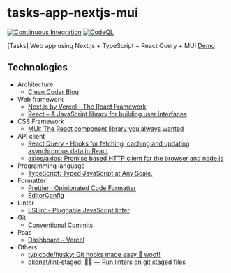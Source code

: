 # tasks-app-nextjs-mui

[![Contiinuous Integration](https://github.com/macchiitaka/tasks-app-nextjs/actions/workflows/test.yml/badge.svg)](https://github.com/macchiitaka/tasks-app-nextjs/actions/workflows/test.yml)
[![CodeQL](https://github.com/macchiitaka/tasks-app-nextjs/actions/workflows/codeql-analysis.yml/badge.svg)](https://github.com/macchiitaka/tasks-app-nextjs/actions/workflows/codeql-analysis.yml)

[Tasks] Web app using Next.js + TypeScript + React Query + MUI
[Demo](https://tasks-app-nextjs-mui.pages.dev/)

## Technologies

- Architecture
  - [Clean Coder Blog](https://blog.cleancoder.com/uncle-bob/2012/08/13/the-clean-architecture.html)
- Web framework
  - [Next.js by Vercel - The React Framework](https://nextjs.org/)
  - [React – A JavaScript library for building user interfaces](https://reactjs.org/)
- CSS Framework
  - [MUI: The React component library you always wanted](https://mui.com/)
- API client
  - [React Query - Hooks for fetching, caching and updating asynchronous data in React](https://react-query.tanstack.com/)
  - [axios/axios: Promise based HTTP client for the browser and node.js](https://github.com/axios/axios)
- Programming language
  - [TypeScript: Typed JavaScript at Any Scale.](https://www.typescriptlang.org/)
- Formatter
  - [Prettier · Opinionated Code Formatter](https://prettier.io/)
  - [EditorConfig](https://editorconfig.org/)
- Linter
  - [ESLint - Pluggable JavaScript linter](https://eslint.org/)
- Git
  - [Conventional Commits](https://www.conventionalcommits.org/ja/v1.0.0/)
- Paas
  - [Dashboard – Vercel](https://vercel.com/dashboard)
- Others
  - [typicode/husky: Git hooks made easy 🐶 woof!](https://github.com/typicode/husky)
  - [okonet/lint-staged: 🚫💩 — Run linters on git staged files](https://github.com/okonet/lint-staged)
